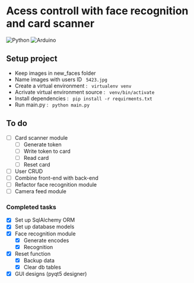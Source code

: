 # Acess controll with face recognition and card scanner 
![Python](https://img.shields.io/badge/Python-3.8.5-3772A2)  ![Arduino](https://img.shields.io/badge/-Arduino-00989D)


## Setup project

* Keep images in new_faces folder
* Name images with users ID ` 5423.jpg`
* Create a virtual environment : ` virtualenv venv`
* Acrivate virtual environment source : ` venv/bin/activate`
* Install dependencies : ` pip install -r requirments.txt`
* Run main.py : ` python main.py`


## To do 
- [ ] Card scanner module
    - [ ] Generate token
    - [ ] Write token to card
    - [ ] Read card
    - [ ] Reset card 
- [ ] User CRUD
- [ ] Combine front-end with back-end
- [ ] Refactor face recognition module 
- [ ] Camera feed module

### Completed tasks
- [x] Set up SqlAlchemy ORM
- [x] Set up database models  
- [x] Face recognition module 
	- [x] Generate encodes
	- [x] Recognition
- [x] Reset function
	- [x] Backup data 
	- [x] Clear db tables 
- [x] GUI designs (pyqt5 designer)
